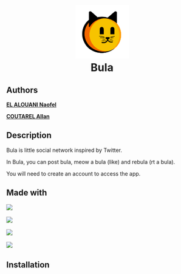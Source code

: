 <h1 align="center" >
<img width="140" src="./frontend/src/assets/bula.svg">
<br>Bula
</h1>

## Authors
**[EL ALOUANI Naofel](https://github.com/Naofel-eal)**

**[COUTAREL Allan](https://github.com/a-coutarel)**

## Description
Bula is little social network inspired by Twitter. 

In Bula, you can post bula, meow a bula (like) and rebula (rt a bula).

You will need to create an account to access the app.

## Made with

![](http://ForTheBadge.com/images/badges/made-with-python.svg)

![](https://img.shields.io/badge/Angular-DD0031?style=for-the-badge&logo=angular&logoColor=white)

![](https://img.shields.io/badge/redis-%23DD0031.svg?&style=for-the-badge&logo=redis&logoColor=white)

![](https://img.shields.io/badge/Flask-000000?style=for-the-badge&logo=flask&logoColor=white)

## Installation

